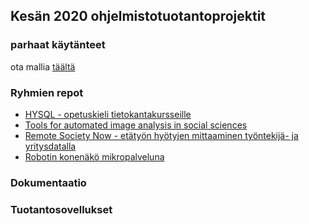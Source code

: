 ## Kesän 2020 ohjelmistotuotantoprojektit

### parhaat käytänteet

ota mallia [täältä](https://github.com/ohtu-ohjaajat/OhTuHistory/blob/master/reference.md)

### Ryhmien repot

- [HYSQL - opetuskieli tietokantakursseille](https://github.com/hy-sql/project-info)
- [Tools for automated image analysis in social sciences](https://github.com/duck-duck-tag/duck-duck-tag)
- [Remote Society Now - etätyön hyötyjen mittaaminen työntekijä- ja yritysdatalla](https://github.com/RemoteSocietyNow-ohtu/remotesocietynow)
- [Robotin konenäkö mikropalveluna](https://github.com/Konenako/Ohtuprojekti-kesa2020)

### Dokumentaatio

### Tuotantosovellukset
